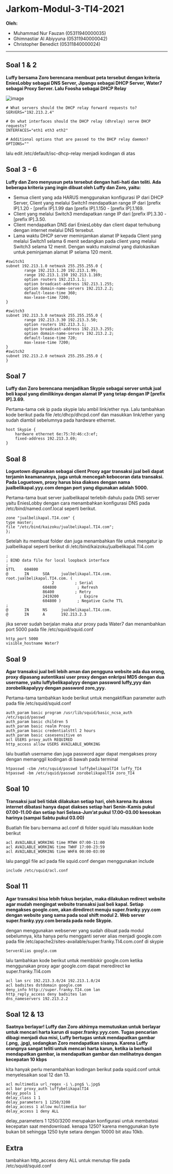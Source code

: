 # Jarkom-Modul-3-TI4-2021

**Oleh:**
  * Muhammad Nur Fauzan (05311940000035)
  * Ghimnastiar Al Abiyyuna (05311940000042)
  * Christopher Benedict (05311840000024)

---

## **Soal 1 & 2**

**Luffy bersama Zoro berencana membuat peta tersebut dengan kriteria EniesLobby sebagai DNS Server, Jipangu sebagai DHCP Server, Water7 sebagai Proxy Server. Lalu Foosha sebagai DHCP Relay**

![image](https://user-images.githubusercontent.com/73151866/141642244-dcf45bcf-8c64-4757-8768-0dd3d8a47e2d.png)

```
# What servers should the DHCP relay forward requests to?
SERVERS="192.213.2.4"

# On what interfaces should the DHCP relay (dhrelay) serve DHCP requests?
INTERFACES="eth1 eth3 eth2"

# Additional options that are passed to the DHCP relay daemon?
OPTIONS=""
```
lalu edit /etc/default/isc-dhcp-relay menjadi kodingan di atas
## **Soal 3 - 6**

**Luffy dan Zoro menyusun peta tersebut dengan hati-hati dan teliti. Ada beberapa kriteria yang ingin dibuat oleh Luffy dan Zoro, yaitu:**

- Semua client yang ada HARUS menggunakan konfigurasi IP dari DHCP Server, Client yang melalui Switch1 mendapatkan range IP dari [prefix IP].1.20 - [prefix IP].1.99 dan [prefix IP].1.150 - [prefix IP].1.169.
- Client yang melalui Switch3 mendapatkan range IP dari [prefix IP].3.30 - [prefix IP].3.50.
- Client mendapatkan DNS dari EniesLobby dan client dapat terhubung dengan internet melalui DNS tersebut.
- Lama waktu DHCP server meminjamkan alamat IP kepada Client yang melalui Switch1 selama 6 menit sedangkan pada client yang melalui Switch3 selama 12 menit. Dengan waktu maksimal yang dialokasikan untuk peminjaman alamat IP selama 120 menit.

```
#switch1
subnet 192.213.1.0 netmask 255.255.255.0 {
        range 192.213.1.20 192.213.1.99;
        range 192.213.1.150 192.213.1.169;
        option routers 192.213.1.1;
        option broadcast-address 192.213.1.255;
        option domain-name-servers 192.213.2.2;
        default-lease-time 360;
        max-lease-time 7200;
}

#switch3
subnet 192.213.3.0 netmask 255.255.255.0 {
        range 192.213.3.30 192.213.3.50;
        option routers 192.213.3.1;
        option broadcast-address 192.213.3.255;
        option domain-name-servers 192.213.2.2;
        default-lease-time 720;
        max-lease-time 7200;
}
#switch2
subnet 192.213.2.0 netmask 255.255.255.0 {
}
```

## **Soal 7**

**Luffy dan Zoro berencana menjadikan Skypie sebagai server untuk jual beli kapal yang dimilikinya dengan alamat IP yang tetap dengan IP [prefix IP].3.69.**

Pertama-tama cek ip pada skypie lalu ambil link/ether nya. Lalu tambahkan kode berikut pada file /etc/dhcp/dhcpd.conf dan masukkan link/ether yang sudah diambil sebelumnya pada hardware ethernet.
```
host Skypie {
    hardware ethernet 6e:75:7d:46:c3:ef;
    fixed-address 192.213.3.69;
}
```

## **Soal 8**

**Loguetown digunakan sebagai client Proxy agar transaksi jual beli dapat terjamin keamanannya, juga untuk mencegah kebocoran data transaksi. Pada Loguetown, proxy harus bisa diakses dengan nama jualbelikapal.yyy.com dengan port yang digunakan adalah 5000.**

Pertama-tama buat server jualbelikapal terlebih dahulu pada DNS server yaitu EniesLobby dengan cara menambahkan konfigurasi DNS pada /etc/bind/named.conf.local seperti berikut.
```
zone "jualbelikapal.TI4.com" {
type master;
file "/etc/bind/kaizoku/jualbelikapal.TI4.com";
};
```
Setelah itu membuat folder dan juga menambahkan file untuk mengatur ip jualbelikapal seperti berikut di /etc/bind/kaizoku/jualbelikapal.TI4.com
```
;
; BIND data file for local loopback interface
;
$TTL    604800
@       IN      SOA     jualbelikapal.TI4.com. root.jualbelikapal.TI4.com. (
                    2         ; Serial
                604800         ; Refresh
                86400         ; Retry
                2419200         ; Expire
                604800 )       ; Negative Cache TTL
;
@       IN      NS      jualbelikapal.TI4.com.
@       IN      A       192.213.2.3
```
jika server sudah berjalan maka atur proxy pada Water7 dan menambahkan port 5000 pada file /etc/squid/squid.conf
```
http_port 5000
visible_hostname Water7
```

## **Soal 9**

**Agar transaksi jual beli lebih aman dan pengguna website ada dua orang, proxy dipasang autentikasi user proxy dengan enkripsi MD5 dengan dua username, yaitu luffybelikapalyyy dengan password luffy_yyy dan zorobelikapalyyy dengan password zoro_yyy.**

Pertama-tama tambahkan kode berikut untuk mengaktifkan parameter auth pada file /etc/squid/squid.conf
```
auth_param basic program /usr/lib/squid/basic_ncsa_auth /etc/squid/passwd
auth_param basic children 5
auth_param basic realm Proxy
auth_param basic credentialsttl 2 hours
auth_param basic casesensitive on
acl USERS proxy_auth REQUIRED
http_access allow USERS AVAILABLE_WORKING
```
lalu buatlah username dan juga password agar dapat mengakses proxy dengan memanggil kodingan di bawah pada terminal
```
htpasswd -cbm /etc/squid/passwd luffybelikapalTI4 luffy_TI4
htpasswd -bm /etc/squid/passwd zorobelikapalTI4 zoro_TI4
```

## **Soal 10**

**Transaksi jual beli tidak dilakukan setiap hari, oleh karena itu akses internet dibatasi hanya dapat diakses setiap hari Senin-Kamis pukul 07.00-11.00 dan setiap hari Selasa-Jum’at pukul 17.00-03.00 keesokan harinya (sampai Sabtu pukul 03.00)**

Buatlah file baru bernama acl.conf di folder squid lalu masukkan kode berikut
```
acl AVAILABLE_WORKING time MTWH 07:00-11:00
acl AVAILABLE_WORKING time TWHF 17:00-23:59
acl AVAILABLE_WORKING time WHFA 00:00-03:00
```
lalu panggil file acl pada file squid.conf dengan menggunakan include
```
include /etc/squid/acl.conf
```


## **Soal 11**

**Agar transaksi bisa lebih fokus berjalan, maka dilakukan redirect website agar mudah mengingat website transaksi jual beli kapal. Setiap mengakses google.com, akan diredirect menuju super.franky.yyy.com dengan website yang sama pada soal shift modul 2. Web server super.franky.yyy.com berada pada node Skypie.**

dengan menggunakan webserver yang sudah dibuat pada modul sebelumnya, kita hanya perlu mengganti server alias menjadi google.com pada file /etc/apache2/sites-available/super.franky.TI4.com.conf di skypie
```
ServerAlias google.com
```
lalu tambahkan kode berikut untuk memblokir google.com ketika menggunakan proxy agar google.com dapat meredirect ke super.franky.TI4.com
```
acl lan src 192.213.3.0/24 192.213.1.0/24
acl badsites dstdomain google.com
deny_info http://super.franky.TI4.com lan
http_reply_access deny badsites lan
dns_nameservers 192.213.2.2
```

## **Soal 12 & 13**

**Saatnya berlayar! Luffy dan Zoro akhirnya memutuskan untuk berlayar untuk mencari harta karun di super.franky.yyy.com. Tugas pencarian dibagi menjadi dua misi, Luffy bertugas untuk mendapatkan gambar (.png, .jpg), sedangkan Zoro mendapatkan sisanya. Karena Luffy orangnya sangat teliti untuk mencari harta karun, ketika ia berhasil mendapatkan gambar, ia mendapatkan gambar dan melihatnya dengan kecepatan 10 kbps**

kita hanyak perlu menambahkan kodingan berikut pada squid.conf untuk menyelesaikan soal 12 dan 13.
```
acl multimedia url_regex -i \.png$ \.jpg$
acl bar proxy_auth luffybelikapalTI4
delay_pools 1
delay_class 1 1
delay_parameters 1 1250/3200
delay_access 1 allow multimedia bar
delay_access 1 deny ALL
```
delay_parameters 1 1250/3200 merupakan konfigurasi untuk membatasi kecepatan saat mendownload. kenapa 1250? karena menggunakan byte bukan bit sehingga 1250 byte setara dengan 10000 bit atau 10kb.  

## **Extra**
tambahkan http_access deny ALL untuk menutup file pada /etc/squid/squid.conf








